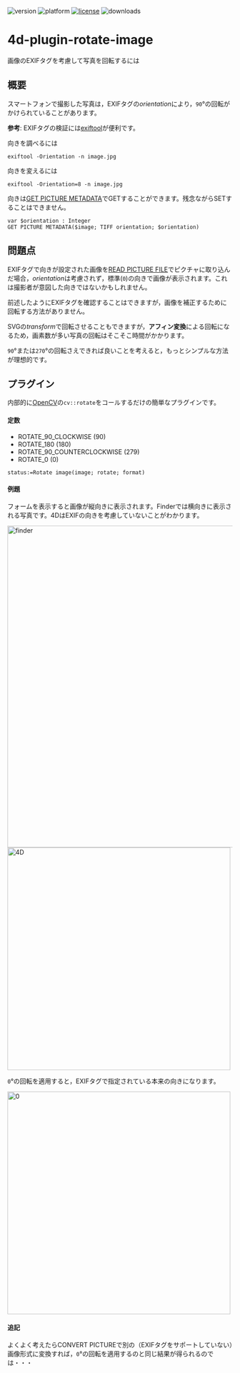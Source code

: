 ![version](https://img.shields.io/badge/version-18%2B-EB8E5F)
![platform](https://img.shields.io/static/v1?label=platform&message=mac-intel%20|%20mac-arm%20|%20win-64&color=blue)
[![license](https://img.shields.io/github/license/miyako/4d-plugin-rotate-image)](LICENSE)
![downloads](https://img.shields.io/github/downloads/miyako/4d-plugin-rotate-image/total)

# 4d-plugin-rotate-image
画像のEXIFタグを考慮して写真を回転するには

## 概要

スマートフォンで撮影した写真は，EXIFタグの*orientation*により，`90`°の回転がかけられていることがあります。

**参考**: EXIFタグの検証には[exiftool](https://exiftool.org)が便利です。

向きを調べるには

```
exiftool -Orientation -n image.jpg
```

向きを変えるには

```
exiftool -Orientation=8 -n image.jpg
```

向きは[GET PICTURE METADATA](https://doc.4d.com/4Dv19/4D/19.1/GET-PICTURE-METADATA.301-5652804.ja.html)でGETすることができます。残念ながらSETすることはできません。

```4d	
var $orientation : Integer
GET PICTURE METADATA($image; TIFF orientation; $orientation)
```

## 問題点

EXIFタグで向きが設定された画像を[READ PICTURE FILE](https://doc.4d.com/4Dv19/4D/19.1/READ-PICTURE-FILE.301-5652800.ja.html)でピクチャに取り込んだ場合，*orientation*は考慮されず，標準(`0`)の向きで画像が表示されます。これは撮影者が意図した向きではないかもしれません。

前述したようにEXIFタグを確認することはできますが，画像を補正するために回転する方法がありません。

SVGの*transform*で回転させることもできますが，**アフィン変換**による回転になるため，画素数が多い写真の回転はそこそこ時間がかかります。

`90`°または`270`°の回転さえできれば良いことを考えると，もっとシンプルな方法が理想的です。

## プラグイン

内部的に[OpenCV](https://opencv.org)の`cv::rotate`をコールするだけの簡単なプラグインです。

#### 定数

* ROTATE_90_CLOCKWISE (90)
* ROTATE_180 (180)
* ROTATE_90_COUNTERCLOCKWISE (279)
* ROTATE_0 (0)

```4d
status:=Rotate image(image; rotate; format)
```

#### 例題

フォームを表示すると画像が縦向きに表示されます。Finderでは横向きに表示される写真です。4DはEXIFの向きを考慮していないことがわかります。

<img width="721" alt="finder" src="https://user-images.githubusercontent.com/1725068/185327490-af028cf6-9ee2-41f7-b336-2f157d13e62a.png">

<img width="499" alt="4D" src="https://user-images.githubusercontent.com/1725068/185327951-e5c9c41f-7665-4623-9a30-3b4146fa62cf.png">

`0`°の回転を適用すると，EXIFタグで指定されている本来の向きになります。

<img width="499" alt="0" src="https://user-images.githubusercontent.com/1725068/185328997-1a2633b3-2231-454d-a8b2-25d13d9da0a2.png">

#### 追記

よくよく考えたらCONVERT PICTUREで別の（EXIFタグをサポートしていない）画像形式に変換すれば，`0`°の回転を適用するのと同じ結果が得られるのでは・・・
